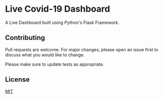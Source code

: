 # Live Covid-19 Dashboard

A Live Dashboard built using Python's Flask Framework.

## Contributing
Pull requests are welcome. For major changes, please open an issue first to discuss what you would like to change.

Please make sure to update tests as appropriate.

## License
[MIT](https://github.com/themayankjha/covidlivetracker/blob/master/License.md)
